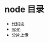 # node 目录

- [代码块](./01_nodejs_phantomjs_nodemailer.md)
- [npm](./2018_10_28_01.md)
- [分片上传](./2020-01-16.md)
